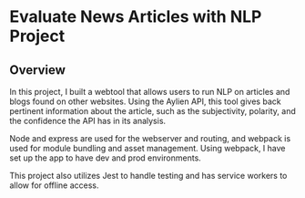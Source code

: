 # Evaluate News Articles with NLP Project

## Overview
In this project, I built a webtool that allows users to run NLP on articles and blogs found on other websites.
Using the Aylien API, this tool gives back pertinent information about the article, such as the subjectivity, polarity, and the confidence the API has in its analysis. 

Node and express are used for the webserver and routing, and webpack is used for module bundling and asset management. Using webpack, I have set up the app to have dev and prod environments.

This project also utilizes Jest to handle testing and has service workers to allow for offline access.
